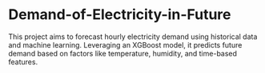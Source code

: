 # Demand-of-Electricity-in-Future
This project aims to forecast hourly electricity demand using historical data and machine learning. Leveraging an XGBoost model, it predicts future demand based on factors like temperature, humidity, and time-based features.
